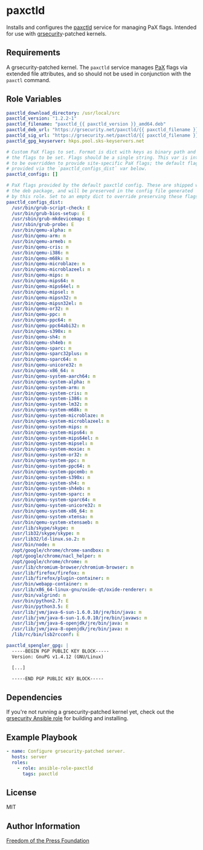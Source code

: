 paxctld
=========

Installs and configures the [paxctld] service for managing PaX flags.
Intended for use with [grsecurity]-patched kernels.


Requirements
------------

A grsecurity-patched kernel. The `paxctld` service manages [PaX] flags
via extended file attributes, and so should not be used in conjunction with
the `paxctl` command.

Role Variables
--------------

```yaml
paxctld_download_directory: /usr/local/src
paxctld_version: "1.2.2-1"
paxctld_filename: "paxctld_{{ paxctld_version }}_amd64.deb"
paxctld_deb_url: "https://grsecurity.net/paxctld/{{ paxctld_filename }}"
paxctld_sig_url: "https://grsecurity.net/paxctld/{{ paxctld_filename }}.sig"
paxctld_gpg_keyserver: hkps.pool.sks-keyservers.net

# Custom PaX flags to set. Format is dict with keys as binary path and value
# the flags to be set. Flags should be a single string. This var is intended
# to be overridden to provide site-specific PaX flags; the default flags are
# provided via the `paxctld_configs_dist` var below.
paxctld_configs: []

# PaX flags provided by the default paxctld config. These are shipped with
# the deb package, and will be preserved in the config file generated
# by this role. Set to an empty dict to override preserving these flags.
paxctld_configs_dist:
  /usr/bin/grub-script-check: E
  /usr/bin/grub-bios-setup: E
  /usr/sbin/grub-mkdevicemap: E
  /usr/sbin/grub-probe: E
  /usr/bin/qemu-alpha: m
  /usr/bin/qemu-arm: m
  /usr/bin/qemu-armeb: m
  /usr/bin/qemu-cris: m
  /usr/bin/qemu-i386: m
  /usr/bin/qemu-m68k: m
  /usr/bin/qemu-microblaze: m
  /usr/bin/qemu-microblazeel: m
  /usr/bin/qemu-mips: m
  /usr/bin/qemu-mips64: m
  /usr/bin/qemu-mips64el: m
  /usr/bin/qemu-mipsel: m
  /usr/bin/qemu-mipsn32: m
  /usr/bin/qemu-mipsn32el: m
  /usr/bin/qemu-or32: m
  /usr/bin/qemu-ppc: m
  /usr/bin/qemu-ppc64: m
  /usr/bin/qemu-ppc64abi32: m
  /usr/bin/qemu-s390x: m
  /usr/bin/qemu-sh4: m
  /usr/bin/qemu-sh4eb: m
  /usr/bin/qemu-sparc: m
  /usr/bin/qemu-sparc32plus: m
  /usr/bin/qemu-sparc64: m
  /usr/bin/qemu-unicore32: m
  /usr/bin/qemu-x86_64: m
  /usr/bin/qemu-system-aarch64: m
  /usr/bin/qemu-system-alpha: m
  /usr/bin/qemu-system-arm: m
  /usr/bin/qemu-system-cris: m
  /usr/bin/qemu-system-i386: m
  /usr/bin/qemu-system-lm32: m
  /usr/bin/qemu-system-m68k: m
  /usr/bin/qemu-system-microblaze: m
  /usr/bin/qemu-system-microblazeel: m
  /usr/bin/qemu-system-mips: m
  /usr/bin/qemu-system-mips64: m
  /usr/bin/qemu-system-mips64el: m
  /usr/bin/qemu-system-mipsel: m
  /usr/bin/qemu-system-moxie: m
  /usr/bin/qemu-system-or32: m
  /usr/bin/qemu-system-ppc: m
  /usr/bin/qemu-system-ppc64: m
  /usr/bin/qemu-system-ppcemb: m
  /usr/bin/qemu-system-s390x: m
  /usr/bin/qemu-system-sh4: m
  /usr/bin/qemu-system-sh4eb: m
  /usr/bin/qemu-system-sparc: m
  /usr/bin/qemu-system-sparc64: m
  /usr/bin/qemu-system-unicore32: m
  /usr/bin/qemu-system-x86_64: m
  /usr/bin/qemu-system-xtensa: m
  /usr/bin/qemu-system-xtensaeb: m
  /usr/lib/skype/skype: m
  /usr/lib32/skype/skype: m
  /usr/lib32/ld-linux.so.2: m
  /usr/bin/node: m
  /opt/google/chrome/chrome-sandbox: m
  /opt/google/chrome/nacl_helper: m
  /opt/google/chrome/chrome: m
  /usr/lib/chromium-browser/chromium-browser: m
  /usr/lib/firefox/firefox: m
  /usr/lib/firefox/plugin-container: m
  /usr/bin/webapp-container: m
  /usr/lib/x86_64-linux-gnu/oxide-qt/oxide-renderer: m
  /usr/bin/valgrind: m
  /usr/bin/python2.7: E
  /usr/bin/python3.5: E
  /usr/lib/jvm/java-6-sun-1.6.0.10/jre/bin/java: m
  /usr/lib/jvm/java-6-sun-1.6.0.10/jre/bin/javaws: m
  /usr/lib/jvm/java-6-openjdk/jre/bin/java: m
  /usr/lib/jvm/java-8-openjdk/jre/bin/java: m
  /lib/rc/bin/lsb2rcconf: E

paxctld_spengler_gpg: |
  -----BEGIN PGP PUBLIC KEY BLOCK-----
  Version: GnuPG v1.4.12 (GNU/Linux)

  [...]

  -----END PGP PUBLIC KEY BLOCK-----
```

Dependencies
------------

If you're not running a grsecurity-patched kernel yet, check out the [grsecurity Ansible role]
for building and installing.

Example Playbook
----------------

```yaml
- name: Configure grsecurity-patched server.
  hosts: server
  roles:
    - role: ansible-role-paxctld
      tags: paxctld
```

License
-------

MIT

Author Information
------------------

[Freedom of the Press Foundation]

[paxctld]: https://grsecurity.net/download.php
[grsecurity]: https://grsecurity.net/
[PaX]: https://en.wikipedia.org/wiki/Grsecurity#PaX
[grsecurity Ansible role]: https://github.com/freedomofpress/grsec
[Freedom of the Press Foundation]: https://freedom.press/
